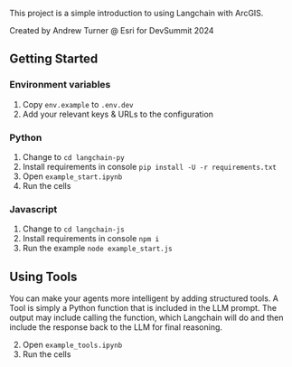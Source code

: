 This project is a simple introduction to using Langchain with ArcGIS. 

Created by Andrew Turner @ Esri for DevSummit 2024

## Getting Started

### Environment variables

1. Copy `env.example` to `.env.dev`
2. Add your relevant keys & URLs to the configuration

### Python

1. Change to `cd langchain-py`
2. Install requirements in console `pip install -U -r requirements.txt`
3. Open `example_start.ipynb`
4. Run the cells

### Javascript

1. Change to `cd langchain-js`
2. Install requirements in console `npm i`
3. Run the example `node example_start.js`


## Using Tools

You can make your agents more intelligent by adding structured tools. A Tool is simply a Python function that is included in the LLM prompt. The output may include calling the function, which Langchain will do and then include the response back to the LLM for final reasoning.

2. Open `example_tools.ipynb`
3. Run the cells